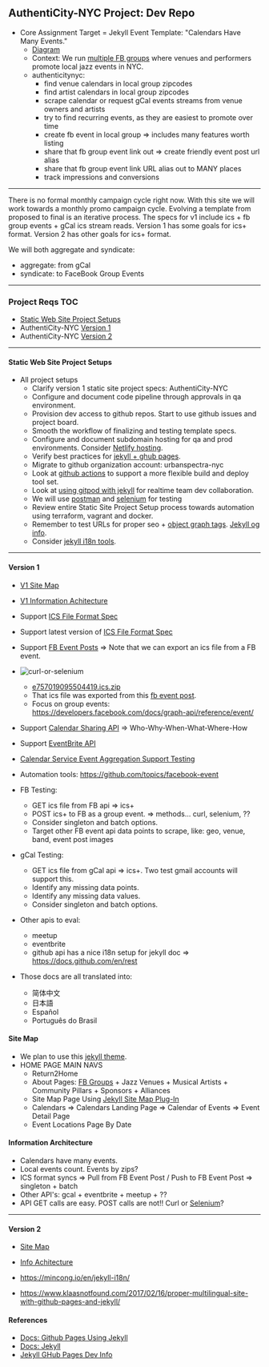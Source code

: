 ## AuthentiCity-NYC Project: Dev Repo
- Core Assignment Target = Jekyll Event Template: "Calendars Have Many Events."
  - [Diagram](https://tinyurl.com/AuthentiCityNYC-v1)
  - Context: We run [multiple FB groups](https://linktr.ee/authenticitynyc) where venues and performers promote local jazz events in NYC.
  - authenticitynyc:
    - find venue calendars in local group zipcodes
    - find artist calendars in local group zipcodes
    - scrape calendar or request gCal events streams from venue owners and artists
    - try to find recurring events, as they are easiest to promote over time
    - create fb event in local group => includes many features worth listing
    - share that fb group event link out => create friendly event post url alias
    - share that fb group event link URL alias out to MANY places
    - track impressions and conversions
---
There is no formal monthly campaign cycle right now.
With this site we will work towards a monthly promo campaign cycle.
Evolving a template from proposed to final is an iterative process.
The specs for v1 include ics + fb group events + gCal ics stream reads.
Version 1 has some goals for ics+ format.
Version 2 has other goals for ics+ format.

We will both aggregate and syndicate:
- aggregate: from gCal
- syndicate: to FaceBook Group Events
---
### Project Reqs TOC
- [Static Web Site Project Setups](#static-web-site-project-setups)
- AuthentiCity-NYC [Version 1](#version-1)
- AuthentiCity-NYC [Version 2](#version-2)
---
#### Static Web Site Project Setups
- All project setups
  - Clarify version 1 static site project specs: AuthentiCity-NYC
  - Configure and document code pipeline through approvals in qa environment.
  - Provision dev access to github repos.  Start to use github issues and project board.
  - Smooth the workflow of finalizing and testing template specs.
  - Configure and document subdomain hosting for qa and prod environments.  Consider [Netlify hosting](https://www.netlify.com/).
  - Verify best practices for [jekyll + ghub pages](#references).
  - Migrate to github organization account: urbanspectra-nyc
  - Look at [github actions](https://socsieng.github.io/blogging/2020/09/07/using-github-actions-over-github-pages.html) to support a more flexible build and deploy tool set.
  - Look at [using gitpod with jekyll](https://talk.jekyllrb.com/t/new-video-develop-jekyll-or-github-pages-using-docker-containers/7199) for realtime team dev collaboration.
  - We will use [postman](https://www.tecmint.com/install-postman-on-linux-desktop/) and [selenium](https://medium.com/@fortheloveoftech/automating-facebook-events-with-python-and-selenium-dca4c52e2513) for testing
  - Review entire Static Site Project Setup process towards automation using terraform, vagrant and docker.
  - Remember to test URLs for proper seo + [object graph tags](https://ogp.me/#types).  [Jekyll og info](https://gist.github.com/davidensinger/5431869).
  - Consider [jekyll i18n tools](https://polyglot.untra.io/).
---
#### Version 1
  - [V1 Site Map](#v1-site-map)
  - [V1 Information Achitecture](#v1-information-architecture)
  - Support [ICS File Format Spec](https://docs.fileformat.com/email/ics/)
  - Support latest version of [ICS File Format Spec](https://icalendar.org/)
  - Support [FB Event Posts](https://www.facebook.com/events/3310363792539939) => Note that we can export an ics file from a FB event.
  - ![curl-or-selenium](https://user-images.githubusercontent.com/34130568/183911688-cbe75714-52f5-49eb-9072-2db3b55a25a6.png)
    - [e757019095504419.ics.zip](https://github.com/jeremy-donson/authenticity-nyc-dev/files/9300497/e757019095504419.ics.zip)
    - That ics file was exported from this [fb event post](https://www.facebook.com/events/757019095504419/).
    - Focus on group events:  https://developers.facebook.com/docs/graph-api/reference/event/
  - Support [Calendar Sharing API](https://developers.google.com/calendar/api) => Who-Why-When-What-Where-How
  - Support [EventBrite API](https://www.eventbrite.com/platform/docs/api-basics)
  - [Calendar Service Event Aggregation Support Testing](https://talk.jekyllrb.com/t/how-to-fetch-an-ics-icalendar-response-and-show-it-in-jekyll/5723)
  - Automation tools: https://github.com/topics/facebook-event

- FB Testing:
  - GET ics file from FB api => ics+
  - POST ics+ to FB as a group event. => methods... curl, selenium, ??
  - Consider singleton and batch options.
  - Target other FB event api data points to scrape, like: geo, venue, band, event post images

- gCal Testing:
  - GET ics file from gCal api => ics+. Two test gmail accounts will support this.
  - Identify any missing data points.
  - Identify any missing data values.
  - Consider singleton and batch options.

- Other apis to eval:
  - meetup
  - eventbrite
  - github api has a nice i18n setup for jekyll doc => https://docs.github.com/en/rest

- Those docs are all translated into:
  - 简体中文
  - 日本語
  - Español
  - Português do Brasil

#### Site Map
- We plan to use this [jekyll theme](https://www.fourkitchens.com/blog/article/jekyll-event-schedule/).
- HOME PAGE MAIN NAVS
  - Return2Home
  - About Pages: [FB Groups](https://linktr.ee/authenticitynyc) + Jazz Venues + Musical Artists + Community Pillars + Sponsors + Alliances
  - Site Map Page Using [Jekyll Site Map Plug-In](https://github.com/jekyll/jekyll-sitemap)
  - Calendars => Calendars Landing Page => Calendar of Events => Event Detail Page
  - Event Locations Page By Date

#### Information Architecture
  - Calendars have many events.
  - Local events count.  Events by zips?
  - ICS format syncs => Pull from FB Event Post / Push to FB Event Post => singleton + batch
  - Other API's:  gcal + eventbrite + meetup + ??
  - API GET calls are easy.  POST calls are not!!  Curl or [Selenium](https://github.com/ethanXWL/Python-Selenium-Facebook-group-auto-poster/blob/master/README.md)?

---
#### Version 2
  - [Site Map](#v2-site-map)
  - [Info Achitecture](#v2-info-architecture)

- https://mincong.io/en/jekyll-i18n/
- https://www.klaasnotfound.com/2017/02/16/proper-multilingual-site-with-github-pages-and-jekyll/

#### References
- [Docs: Github Pages Using Jekyll](https://docs.github.com/en/pages/setting-up-a-github-pages-site-with-jekyll)
- [Docs: Jekyll](https://jekyllrb.com/docs/)
- [Jekyll GHub Pages Dev Info](https://github.com/carpentries-incubator/jekyll-pages-novice)
